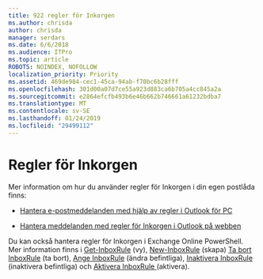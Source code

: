 ```yaml
---
title: 922 regler för Inkorgen
ms.author: chrisda
author: chrisda
manager: serdars
ms.date: 6/6/2018
ms.audience: ITPro
ms.topic: article
ROBOTS: NOINDEX, NOFOLLOW
localization_priority: Priority
ms.assetid: 469de984-cec1-45ca-94ab-f70bc6b28fff
ms.openlocfilehash: 301d00a07d7ce55a923d883ca6b705a4cc845a2a
ms.sourcegitcommit: e2864efcfb493b6e46b662b746661a61232bdba7
ms.translationtype: MT
ms.contentlocale: sv-SE
ms.lasthandoff: 01/24/2019
ms.locfileid: "29499112"
---
```

# <a name="inbox-rules"></a>Regler för Inkorgen

Mer information om hur du använder regler för Inkorgen i din egen postlåda finns:
  
- [Hantera e-postmeddelanden med hjälp av regler i Outlook för PC](https://support.office.com/article/c24f5dea-9465-4df4-ad17-a50704d66c59.aspx)
    
- [Hantera meddelanden med regler för Inkorgen i Outlook på webben](https://support.office.com/article/8400435c-f14e-4272-9004-1548bb1848f2.aspx)
    
Du kan också hantera regler för Inkorgen i Exchange Online PowerShell. Mer information finns i [Get-InboxRule](https://docs.microsoft.com/powershell/module/exchange/mailboxes/get-inboxrule) (vy), [New-InboxRule](https://docs.microsoft.com/powershell/module/exchange/mailboxes/new-inboxrule) (skapa) [Ta bort InboxRule](https://docs.microsoft.com/powershell/module/exchange/mailboxes/remove-inboxrule) (ta bort), [Ange InboxRule](https://docs.microsoft.com/powershell/module/exchange/mailboxes/set-inboxrule) (ändra befintliga), [Inaktivera InboxRule](https://docs.microsoft.com/powershell/module/exchange/mailboxes/disable-inboxrule) (inaktivera befintliga) och [Aktivera InboxRule ](https://docs.microsoft.com/powershell/module/exchange/mailboxes/enable-inboxrule)(aktivera). 
  

